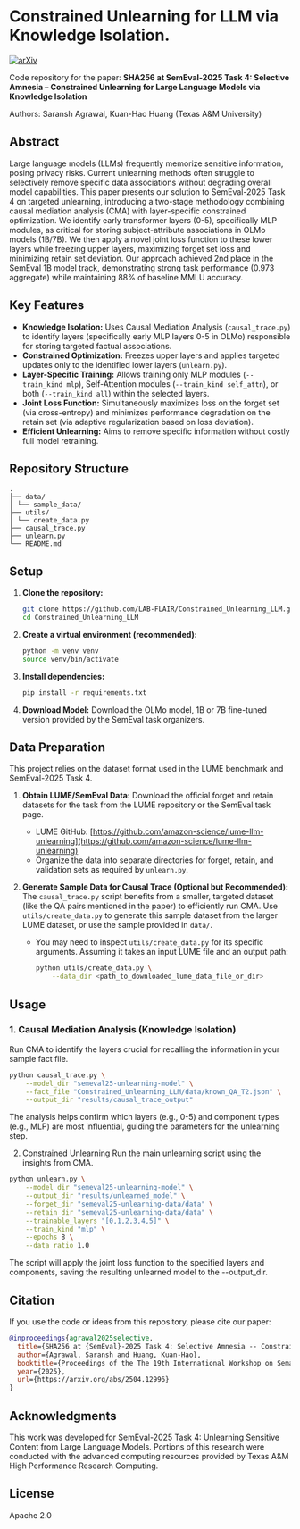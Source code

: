 # Constrained Unlearning for LLM via Knowledge Isolation.

[![arXiv](https://img.shields.io/badge/arXiv-2301.12345-b31b1b.svg)](https://arxiv.org/abs/2504.12996)

Code repository for the paper: **SHA256 at SemEval-2025 Task 4: Selective Amnesia – Constrained Unlearning for Large Language Models via Knowledge Isolation**

Authors: Saransh Agrawal, Kuan-Hao Huang (Texas A&M University)

## Abstract

Large language models (LLMs) frequently memorize sensitive information, posing privacy risks. Current unlearning methods often struggle to selectively remove specific data associations without degrading overall model capabilities. This paper presents our solution to SemEval-2025 Task 4 on targeted unlearning, introducing a two-stage methodology combining causal mediation analysis (CMA) with layer-specific constrained optimization. We identify early transformer layers (0-5), specifically MLP modules, as critical for storing subject-attribute associations in OLMo models (1B/7B). We then apply a novel joint loss function to these lower layers while freezing upper layers, maximizing forget set loss and minimizing retain set deviation. Our approach achieved 2nd place in the SemEval 1B model track, demonstrating strong task performance (0.973 aggregate) while maintaining 88% of baseline MMLU accuracy.

## Key Features

*   **Knowledge Isolation:** Uses Causal Mediation Analysis (`causal_trace.py`) to identify layers (specifically early MLP layers 0-5 in OLMo) responsible for storing targeted factual associations.
*   **Constrained Optimization:** Freezes upper layers and applies targeted updates only to the identified lower layers (`unlearn.py`).
*   **Layer-Specific Training:** Allows training only MLP modules (`--train_kind mlp`), Self-Attention modules (`--train_kind self_attn`), or both (`--train_kind all`) within the selected layers.
*   **Joint Loss Function:** Simultaneously maximizes loss on the forget set (via cross-entropy) and minimizes performance degradation on the retain set (via adaptive regularization based on loss deviation).
*   **Efficient Unlearning:** Aims to remove specific information without costly full model retraining.

## Repository Structure
```text
.
├── data/
│ └── sample_data/
├── utils/
│ └── create_data.py
├── causal_trace.py
├── unlearn.py
└── README.md
```
## Setup

1.  **Clone the repository:**
    ```bash
    git clone https://github.com/LAB-FLAIR/Constrained_Unlearning_LLM.git
    cd Constrained_Unlearning_LLM
    ```

2.  **Create a virtual environment (recommended):**
    ```bash
    python -m venv venv
    source venv/bin/activate
    ```

3.  **Install dependencies:**
    ```bash
    pip install -r requirements.txt
    ```

4.  **Download Model:** Download the OLMo model, 1B or 7B fine-tuned version provided by the SemEval task organizers.

## Data Preparation

This project relies on the dataset format used in the LUME benchmark and SemEval-2025 Task 4.

1.  **Obtain LUME/SemEval Data:** Download the official forget and retain datasets for the task from the LUME repository or the SemEval task page.
    *   LUME GitHub: [https://github.com/amazon-science/lume-llm-unlearning](https://github.com/amazon-science/lume-llm-unlearning)
    *   Organize the data into separate directories for forget, retain, and validation sets as required by `unlearn.py`.

2.  **Generate Sample Data for Causal Trace (Optional but Recommended):**
    The `causal_trace.py` script benefits from a smaller, targeted dataset (like the QA pairs mentioned in the paper) to efficiently run CMA. Use `utils/create_data.py` to generate this sample dataset from the larger LUME dataset, or use the sample provided in `data/`.
    *   You may need to inspect `utils/create_data.py` for its specific arguments. Assuming it takes an input LUME file and an output path:
        ```bash
        python utils/create_data.py \
            --data_dir <path_to_downloaded_lume_data_file_or_dir>
        ```
        
## Usage

### 1. Causal Mediation Analysis (Knowledge Isolation)

Run CMA to identify the layers crucial for recalling the information in your sample fact file.

```bash
python causal_trace.py \
    --model_dir "semeval25-unlearning-model" \
    --fact_file "Constrained_Unlearning_LLM/data/known_QA_T2.json" \
    --output_dir "results/causal_trace_output"
```
The analysis helps confirm which layers (e.g., 0-5) and component types (e.g., MLP) are most influential, guiding the parameters for the unlearning step.



2. Constrained Unlearning
Run the main unlearning script using the insights from CMA.
```bash
python unlearn.py \
    --model_dir "semeval25-unlearning-model" \
    --output_dir "results/unlearned_model" \
    --forget_dir "semeval25-unlearning-data/data" \
    --retain_dir "semeval25-unlearning-data/data" \
    --trainable_layers "[0,1,2,3,4,5]" \
    --train_kind "mlp" \
    --epochs 8 \
    --data_ratio 1.0
```
The script will apply the joint loss function to the specified layers and components, saving the resulting unlearned model to the --output_dir.

## Citation
If you use the code or ideas from this repository, please cite our paper:

```bibtex
@inproceedings{agrawal2025selective,
  title={SHA256 at {SemEval}-2025 Task 4: Selective Amnesia -- Constrained Unlearning for Large Language Models via Knowledge Isolation},
  author={Agrawal, Saransh and Huang, Kuan-Hao},
  booktitle={Proceedings of the The 19th International Workshop on Semantic Evaluation (SemEval), 2025},
  year={2025},
  url={https://arxiv.org/abs/2504.12996}
}
```
## Acknowledgments
This work was developed for SemEval-2025 Task 4: Unlearning Sensitive Content from Large Language Models.
Portions of this research were conducted with the advanced computing resources provided by Texas A&M High Performance Research Computing.

## License
Apache 2.0

